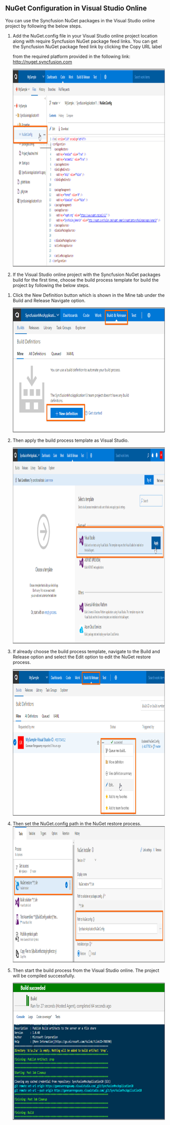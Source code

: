 NuGet Configuration in Visual Studio Online
-------------------------------------------

You can use the Syncfusion NuGet packages in the Visual Studio online
project by following the below steps.

1.  Add the NuGet.config file in your Visual Studio online project
    location along with require Syncfusion NuGet package feed links. You
    can get the Syncfusion NuGet package feed link by clicking the Copy
    URL label

    from the required platform provided in the following link:
    <http://nuget.syncfusion.com>

    <img src="./NuGet-VisualStudioonline_images/image1.png" width="1134" height="623" />

2.  If the Visual Studio online project with the Syncfusion NuGet
    packages build for the first time, choose the build process template
    for build the project by following the below steps.

<!-- -->

1.  Click the New Definition button which is shown in the Mine tab under
    the Build and Release Navigate option.

    <img src="./NuGet-VisualStudioonline_images/image2.png" width="771" height="393" />

2.  Then apply the build process template as Visual Studio.

    <img src="./NuGet-VisualStudioonline_images/image3.png" width="1340" height="618" />

<!-- -->

3.  If already choose the build process template, navigate to the Build
    and Release option and select the Edit option to edit the NuGet
    restore process.

    <img src="./NuGet-VisualStudioonline_images/image4.png" width="1019" height="461" />

4.  Then set the NuGet.config path in the NuGet restore
    process.<img src="./NuGet-VisualStudioonline_images/image5.png" width="1347" height="429" />

5.  Then start the build process from the Visual Studio online. The
    project will be compiled successfully.

    <img src="./NuGet-VisualStudioonline_images/image6.png" width="835" height="432" />


